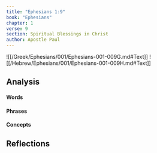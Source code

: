 ```yaml
---
title: "Ephesians 1:9"
book: "Ephesians"
chapter: 1
verse: 9
section: Spiritual Blessings in Christ
author: Apostle Paul
---
```

![[/Greek/Ephesians/001/Ephesians-001-009G.md#Text]]
![[/Hebrew/Ephesians/001/Ephesians-001-009H.md#Text]]

## Analysis

#### Words

#### Phrases

#### Concepts

## Reflections
